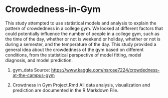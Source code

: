 # Crowdedness-in-Gym
This study attempted to use statistical models and analysis to explain the pattern of crowdedness in a college gym. We looked at different factors that could potentially influence the number of people in a college gym, such as the time of the day, whether or not is weekend or holiday, whether or not is during a semester, and the temperature of the day. This study provided a general idea about the crowdedness of the gym based on different conditions, from the statistical perspective of model fitting, model diagnosis, and model prediction.

1. gym_data
Source: https://www.kaggle.com/nsrose7224/crowdedness-at-the-campus-gym

2. Crowdness in Gym Project.Rmd
All data analysis, visualization and prediction are documented in the R Markdown File.

